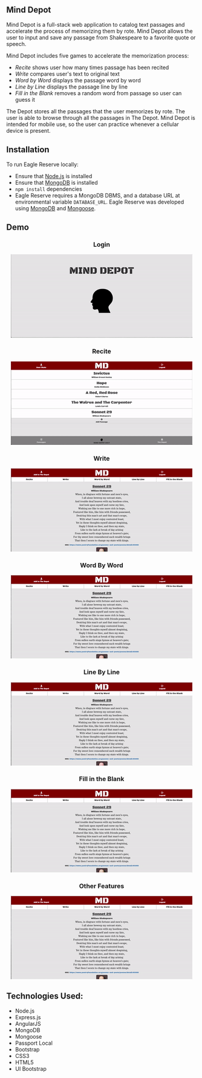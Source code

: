 ## Mind Depot
Mind Depot is a full-stack web application to catalog text passages and accelerate the process of memorizing them by rote. Mind Depot allows the user to input and save any passage from Shakespeare to a favorite quote or speech.

Mind Depot includes five games to accelerate the memorization process:

* _Recite_ shows user how many times passage has been recited
* _Write_ compares user's text to original text
* _Word by Word_ displays the passage word by word
* _Line by Line_ displays the passage line by line
* _Fill in the Blank_ removes a random word from passage so user can guess it

The Depot stores all the passages that the user memorizes by rote. The user is able to browse through all the passages in The Depot. Mind Depot is intended for mobile use, so the user can practice whenever a cellular device is present.

## Installation
To run Eagle Reserve locally:

* Ensure that [Node.js](https://nodejs.org/en/) is installed
* Ensure that [MongoDB](https://www.mongodb.com/) is installed
* `npm install` dependencies
* Eagle Reserve requires a MongoDB DBMS, and a database URL at environmental variable `DATABASE_URL`. Eagle Reserve was developed using [MongoDB](https://www.mongodb.com/) and [Mongoose](http://mongoosejs.com/).

## Demo
<h3 align= "center">Login</h3>
<p align="center">
  <img src="server/public/images/login.gif"/>
</p>
<h3 align= "center">Recite</h3>
<p align="center">
  <img src="server/public/images/recite.gif"/>
</p>
<h3 align= "center">Write</h3>
<p align="center">
  <img src="server/public/images/write.gif"/>
</p>
<h3 align= "center">Word By Word</h3>
<p align="center">
  <img src="server/public/images/wordbyword.gif"/>
</p>
<h3 align= "center">Line By Line</h3>
<p align="center">
  <img src="server/public/images/linebyline.gif"/>
</p>
<h3 align= "center">Fill in the Blank</h3>
<p align="center">
  <img src="server/public/images/fillintheblank.gif"/>
</p>
<h3 align= "center">Other Features</h3>
<p align="center">
  <img src="server/public/images/otherfeatures.gif"/>
</p>

## Technologies Used:

  * Node.js
  * Express.js
  * AngularJS
  * MongoDB
  * Mongoose
  * Passport Local
  * Bootstrap
  * CSS3
  * HTML5
  * UI Bootstrap
